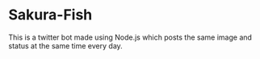 # Sakura-Fish

This is a twitter bot made using Node.js which posts the same image and status at the same time every day.
